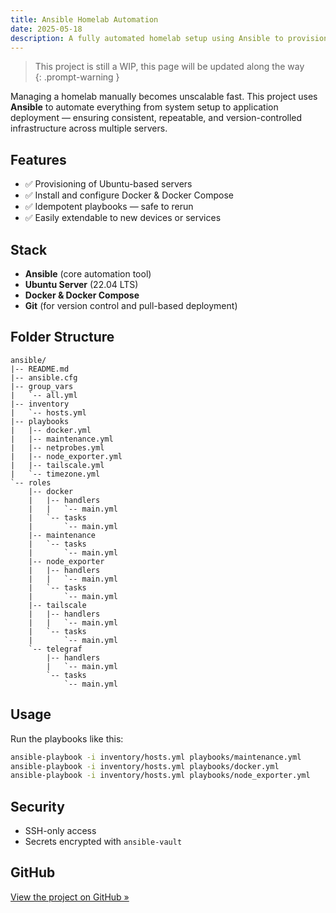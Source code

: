 ```yaml
---
title: Ansible Homelab Automation
date: 2025-05-18
description: A fully automated homelab setup using Ansible to provision and configure servers, deploy apps, and maintain consistency across environments.
---
```


> This project is still a WIP, this page will be updated along the way  
{: .prompt-warning }

Managing a homelab manually becomes unscalable fast. This project uses **Ansible** to automate everything from system setup to application deployment — ensuring consistent, repeatable, and version-controlled infrastructure across multiple servers.

## Features

- ✅ Provisioning of Ubuntu-based servers
- ✅ Install and configure Docker & Docker Compose
- ✅ Idempotent playbooks — safe to rerun
- ✅ Easily extendable to new devices or services

## Stack

- **Ansible** (core automation tool)
- **Ubuntu Server** (22.04 LTS)
- **Docker & Docker Compose**
- **Git** (for version control and pull-based deployment)

## Folder Structure

```shell
ansible/
|-- README.md
|-- ansible.cfg
|-- group_vars
|   `-- all.yml
|-- inventory
|   `-- hosts.yml
|-- playbooks
|   |-- docker.yml
|   |-- maintenance.yml
|   |-- netprobes.yml
|   |-- node_exporter.yml
|   |-- tailscale.yml
|   `-- timezone.yml
`-- roles
    |-- docker
    |   |-- handlers
    |   |   `-- main.yml
    |   `-- tasks
    |       `-- main.yml
    |-- maintenance
    |   `-- tasks
    |       `-- main.yml
    |-- node_exporter
    |   |-- handlers
    |   |   `-- main.yml
    |   `-- tasks
    |       `-- main.yml
    |-- tailscale
    |   |-- handlers
    |   |   `-- main.yml
    |   `-- tasks
    |       `-- main.yml
    `-- telegraf
        |-- handlers
        |   `-- main.yml
        `-- tasks
            `-- main.yml
```

## Usage

Run the playbooks like this:

```bash
ansible-playbook -i inventory/hosts.yml playbooks/maintenance.yml
ansible-playbook -i inventory/hosts.yml playbooks/docker.yml
ansible-playbook -i inventory/hosts.yml playbooks/node_exporter.yml
```

## Security

- SSH-only access
- Secrets encrypted with `ansible-vault`

## GitHub

[View the project on GitHub »](https://github.com/svenvg93/ansible-homelab)
